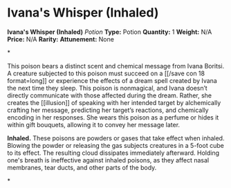 # Ivana's Whisper (Inhaled)

**Ivana's Whisper (Inhaled)**
_Potion_
**Type:** Potion
**Quantity:** 1
**Weight:** N/A
**Price:** N/A
**Rarity:** 
**Attunement:** None

*<p>This poison bears a distinct scent and chemical message from Ivana Boritsi. A creature subjected to this poison must succeed on a [[/save con 18 format=long]] or experience the effects of a dream spell created by Ivana the next time they sleep. This poison is nonmagical, and Ivana doesn’t directly communicate with those affected during the dream. Rather, she creates the [[illusion]] of speaking with her intended target by alchemically crafting her message, predicting her target’s reactions, and chemically encoding in her responses. She wears this poison as a perfume or hides it within gift bouquets, allowing it to convey her message later.

**Inhaled.** These poisons are powders or gases that take effect when inhaled. Blowing the powder or releasing the gas subjects creatures in a 5-foot cube to its effect. The resulting cloud dissipates immediately afterward. Holding one's breath is ineffective against inhaled poisons, as they affect nasal membranes, tear ducts, and other parts of the body.</p>*